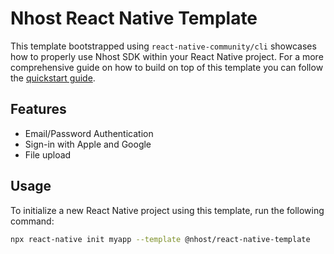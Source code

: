 # Nhost React Native Template

This template bootstrapped using `react-native-community/cli` showcases how to properly use Nhost SDK within your React Native project.
For a more comprehensive guide on how to build on top of this template you can follow the [quickstart guide](https://docs.nhost.io/guides/quickstarts/react-native).

## Features

- Email/Password Authentication
- Sign-in with Apple and Google
- File upload

##  Usage

To initialize a new React Native project using this template, run the following command:

```sh
npx react-native init myapp --template @nhost/react-native-template
```